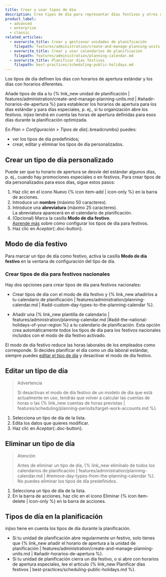```yaml
---
title: Crear y usar tipos de día
description: Crea tipos de día para representar días festivos y otros días especiales que cambian tus horas laborales.
product_label:
  - advanced
  - enterprise
  - classic
related_articles:
  - overwrite_title: Crear y gestionar unidades de planificación
    filepath: features/administration/create-and-manage-planning-units.md
  - overwrite_title: Crear y usar calendarios de planificación
    filepath: features/administration/planning-calendar.md
  - overwrite_title: Planificar días festivos
    filepath: best-practices/scheduling-public-holidays.md
---
```


Los tipos de día definen los días con horarios de apertura estándar y los días con horarios diferentes.

Añade tipos de día a tu {% link_new unidad de planificación | features/administration/create-and-manage-planning-units.md | #añadir-horarios-de-apertura %} para establecer los horarios de apertura para los días estándar y para días especiales, p.&nbsp;ej., si tu organización abre los festivos. injixo tendrá en cuenta las horas de apertura definidas para esos días durante la planificación optimizada.

En _Plan > Configuración > Tipos de día_{:.breadcrumbs} puedes:

- ver los tipos de día predefinidos;
- crear, editar y eliminar los tipos de día personalizados.

## Crear un tipo de día personalizado

Puede ser que tu horario de apertura se desvíe del estándar algunos días, p.&nbsp;ej., cuando hay promociones especiales o en festivos. Para crear tipos de día personalizados para esos días, sigue estos pasos:

1. Haz clic en el icono Nuevo {% icon item-add | icon-only %} en la barra de acciones.
2. Introduce un **nombre** (máximo 50 caracteres).
3. Introduce una **abreviatura** (máximo 25 caracteres).  
   La abreviatura aparecerá en el calendario de planificación.
4. (Opcional) Marca la casilla **Modo de día festivo**.<br>[Aprende más](#modo-de-día-festivo) sobre cómo configurar los tipos de día para festivos.
5. Haz clic en _Aceptar_{:.doc-button}.

## Modo de día festivo

 Para marcar un tipo de día como festivo, activa la casilla **Modo de día festivo** en la ventana de configuración del tipo de día.

### Crear tipos de día para festivos nacionales

Hay dos opciones para crear tipos de día para festivos nacionales:

- Crear tipos de día con el modo de día festivo y {% link_new añadirlos a tu calendario de planificación | features/administration/planning-calendar.md | #add-custom-day-types-to-the-planning-calendar %}.

- Añadir una {% link_new plantilla de calendario | features/administration/planning-calendar.md |#add-the-national-holidays-of-your-region %} a tu calendario de planificación. Esta opción crea automáticamente todos los tipos de día para los festivos nacionales incluidos con el modo de día festivo activado.

El modo de día festivo reduce las horas laborales de los empleados como corresponde. Si decides planificar el día como un día laboral estándar, siempre puedes [editar el tipo de día](#editar-un-tipo-de-día) y desactivar el modo de día festivo.

## Editar un tipo de día

> Advertencia
>
> Si desactivas el modo de día festivo de un modelo de día que está actualmente en uso, tendrás que volver a calcular las cuentas de horas o las {% link_new cuentas de horas previstas | features/scheduling/planning-periods/target-work-accounts.md %}.
   
1. Selecciona un tipo de día de la lista.
2. Edita los datos que quieres modificar.
3. Haz clic en _Aceptar_{:.doc-button}.

## Eliminar un tipo de día

> Atención
> 
> Antes de eliminar un tipo de día, {% link_new elimínalo de todos los calendarios de planificación | features/administration/planning-calendar.md | #remove-day-types-from-the-planning-calendar %}. No puedes eliminar los tipos de día predefinidos.

1. Selecciona un tipo de día de la lista.
2. En la barra de acciones, haz clic en el icono Eliminar {% icon item-delete | icon-only %} en la barra de acciones.

## Tipos de día en la planificación

injixo tiene en cuenta los tipos de día durante la planificación. 
- Si tu unidad de planificación abre regularmente un festivo, solo tienes que {% link_new añadir el horario de apertura a la unidad de planificación | features/administration/create-and-manage-planning-units.md | #añadir-horarios-de-apertura %}.  
- Si tu unidad de planificación cierra un día festivo, o si abre con horarios de apertura especiales, lee el artículo {% link_new Planificar días festivos | best-practices/scheduling-public-holidays.md %}.

